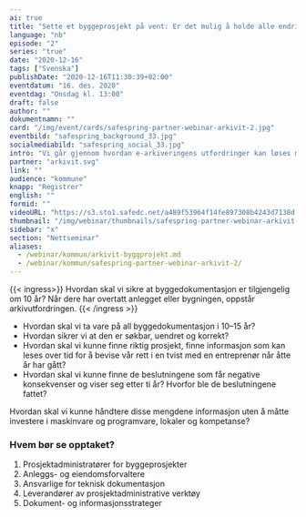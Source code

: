 ```yaml
---
ai: true
title: "Sette et byggeprosjekt på vent: Er det mulig å holde alle endrings-, tilleggs- og fradragsarbeider på vent i 12 år?"
language: "nb"
episode: "2"
series: "true"
date: "2020-12-16"
tags: ["Svenska"]
publishDate: "2020-12-16T11:30:39+02:00"
eventdatum: "16. des. 2020"
eventdag: "Onsdag kl. 13:00"
draft: false
author: ""
dokumentnamn: ""
card: "/img/event/cards/safespring-partner-webinar-arkivit-2.jpg"
eventbild: "safespring_background_33.jpg"
socialmediabild: "safespring_social_33.jpg"
intro: "Vi går gjennom hvordan e-arkiveringens utfordringer kan løses med serverkapasitet og midlertidig lagring."
partner: "arkivit.svg"
link: ""
audience: "kommune"
knapp: "Registrer"
english: ""
formid: ""
videoURL: "https://s3.sto1.safedc.net/a489f53964f14fe897308b4243d7138d:processedvideos/safespring-partner-webinar-arkivit-2/master.m3u8"
thumbnail: "/img/webinar/thumbnails/safespring-partner-webinar-arkivit-2.jpg"
sidebar: "x"
section: "Nettseminar"
aliases:
  - /webinar/kommun/arkivit-byggprojekt.md
  - /webinar/kommun/safespring-partner-webinar-arkivit-2/
---
```

{{< ingress>}}
Hvordan skal vi sikre at byggedokumentasjon er tilgjengelig om 10 år? Når dere har overtatt anlegget eller bygningen, oppstår arkivutfordringen.
{{< /ingress >}}

- Hvordan skal vi ta vare på all byggedokumentasjon i 10–15 år?
- Hvordan sikrer vi at den er søkbar, uendret og korrekt?
- Hvordan skal vi kunne finne riktig prosjekt, finne informasjon som kan leses over tid for å bevise vår rett i en tvist med en entreprenør når åtte år har gått?
- Hvordan skal vi kunne finne de beslutningene som får negative konsekvenser og viser seg etter ti år? Hvorfor ble de beslutningene fattet?

Hvordan skal vi kunne håndtere disse mengdene informasjon uten å måtte investere i maskinvare og programvare, lokaler og kompetanse?

### Hvem bør se opptaket?

1. Prosjektadministratører for byggeprosjekter
2. Anleggs- og eiendomsforvaltere
3. Ansvarlige for teknisk dokumentasjon
4. Leverandører av prosjektadministrative verktøy
5. Dokument- og informasjonsstrateger